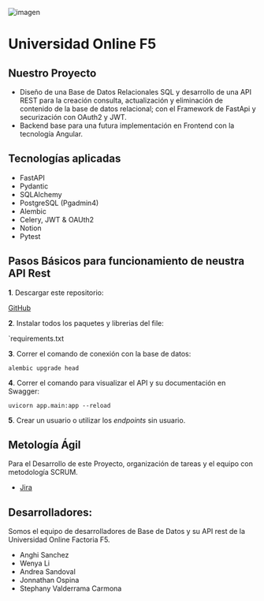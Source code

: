 ![imagen](https://user-images.githubusercontent.com/110174766/200622165-764b812a-c86f-4ffc-823f-ba7d43db282e.png)

# Universidad Online F5



## Nuestro Proyecto

- Diseño de una Base de Datos Relacionales SQL y desarrollo de una API REST para la creación consulta, actualización y eliminación de contenido de la base de datos relacional; con el Framework de FastApi y securización con OAuth2 y JWT. 
- Backend base para una futura implementación en Frontend con la tecnología Angular.




## Tecnologías aplicadas

- FastAPI
- Pydantic
- SQLAlchemy
- PostgreSQL (Pgadmin4)
- Alembic
- Celery, JWT & OAUth2
- Notion
- Pytest

## Pasos Básicos para funcionamiento de neustra API Rest

**1**. Descargar este repositorio:

[GitHub](git@github.com:Factoria-F5-AI-Bootcamp-1-Edicion/proyecto_universidad.git)

**2**. Instalar todos los paquetes y librerias del file:

`requirements.txt

**3**. Correr el comando de conexión con la base de datos:

`alembic upgrade head`

**4**. Correr el comando para visualizar el API y su documentación en Swagger:

`uvicorn app.main:app --reload`

**5**. Crear un usuario o utilizar los *endpoints* sin usuario.


## Metología Ágil 

Para el Desarrollo de este Proyecto, organización de tareas y el equipo con metodología SCRUM.

- [Jira](https://apiproyectouniversidad.atlassian.net/jira/software/projects/PUA/boards/1) 

## Desarrolladores:

Somos el equipo de desarrolladores de Base de Datos y su API rest de la Universidad Online Factoria F5.

- Anghi Sanchez
- Wenya Li
- Andrea Sandoval
- Jonnathan Ospina
- Stephany Valderrama Carmona
